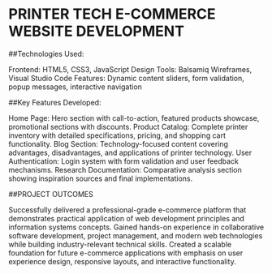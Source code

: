 # PRINTER TECH E-COMMERCE WEBSITE DEVELOPMENT

##Technologies Used:

Frontend: HTML5, CSS3, JavaScript
Design Tools: Balsamiq Wireframes, Visual Studio Code
Features: Dynamic content sliders, form validation, popup messages, interactive navigation

##Key Features Developed:

Home Page: Hero section with call-to-action, featured products showcase, promotional sections with discounts.
Product Catalog: Complete printer inventory with detailed specifications, pricing, and shopping cart functionality.
Blog Section: Technology-focused content covering advantages, disadvantages, and applications of printer technology.
User Authentication: Login system with form validation and user feedback mechanisms.
Research Documentation: Comparative analysis section showing inspiration sources and final implementations.

##PROJECT OUTCOMES

Successfully delivered a professional-grade e-commerce platform that demonstrates practical application of web development principles and information systems concepts.
Gained hands-on experience in collaborative software development, project management, and modern web technologies while building industry-relevant technical skills.
Created a scalable foundation for future e-commerce applications with emphasis on user experience design, responsive layouts, and interactive functionality.
